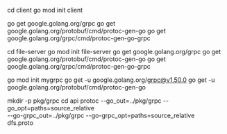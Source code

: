 cd client
go mod init client

go get google.golang.org/grpc
go get google.golang.org/protobuf/cmd/protoc-gen-go
go get google.golang.org/grpc/cmd/protoc-gen-go-grpc


cd file-server
go mod init file-server
go get google.golang.org/grpc
go get google.golang.org/protobuf/cmd/protoc-gen-go
go get google.golang.org/grpc/cmd/protoc-gen-go-grpc

go mod init mygrpc
go get -u google.golang.org/grpc@v1.50.0
go get -u google.golang.org/protobuf/cmd/protoc-gen-go

mkdir -p pkg/grpc
cd api
protoc --go_out=../pkg/grpc --go_opt=paths=source_relative \
--go-grpc_out=../pkg/grpc --go-grpc_opt=paths=source_relative \
dfs.proto